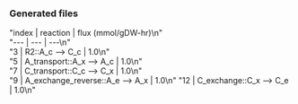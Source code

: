 ### Generated files

"index | reaction | flux (mmol/gDW-hr)\n"    
"--- | --- | ---\n"                          
"3 | R2::A_c --> C_c | 1.0\n"                
"5 | A_transport::A_x --> A_c | 1.0\n"       
"7 | C_transport::C_c --> C_x | 1.0\n"       
"9 | A_exchange_reverse::A_e --> A_x | 1.0\n"
"12 | C_exchange::C_x --> C_e | 1.0\n"
